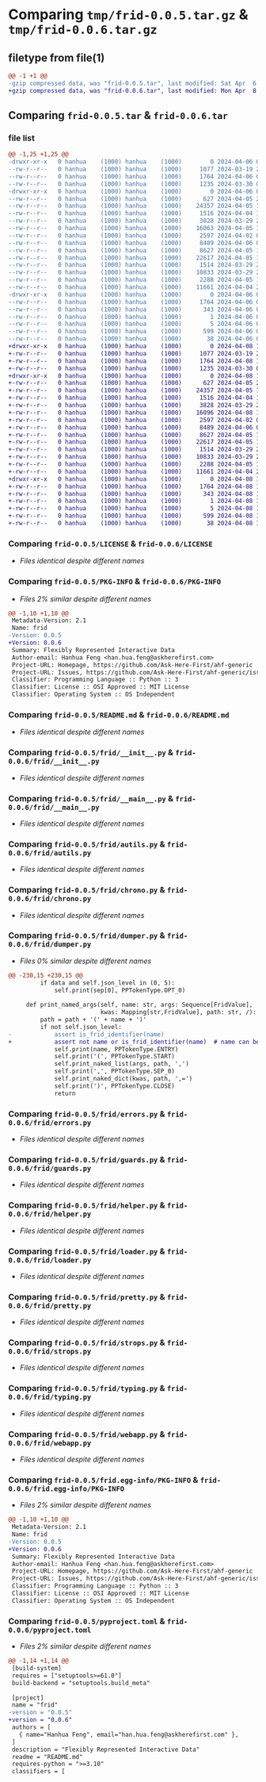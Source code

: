 # Comparing `tmp/frid-0.0.5.tar.gz` & `tmp/frid-0.0.6.tar.gz`

## filetype from file(1)

```diff
@@ -1 +1 @@
-gzip compressed data, was "frid-0.0.5.tar", last modified: Sat Apr  6 00:53:53 2024, max compression
+gzip compressed data, was "frid-0.0.6.tar", last modified: Mon Apr  8 19:17:54 2024, max compression
```

## Comparing `frid-0.0.5.tar` & `frid-0.0.6.tar`

### file list

```diff
@@ -1,25 +1,25 @@
-drwxr-xr-x   0 hanhua    (1000) hanhua    (1000)        0 2024-04-06 00:53:52.998498 frid-0.0.5/
--rw-r--r--   0 hanhua    (1000) hanhua    (1000)     1077 2024-03-19 21:36:16.000000 frid-0.0.5/LICENSE
--rw-r--r--   0 hanhua    (1000) hanhua    (1000)     1764 2024-04-06 00:53:52.998498 frid-0.0.5/PKG-INFO
--rw-r--r--   0 hanhua    (1000) hanhua    (1000)     1235 2024-03-30 02:09:52.000000 frid-0.0.5/README.md
-drwxr-xr-x   0 hanhua    (1000) hanhua    (1000)        0 2024-04-06 00:53:52.998498 frid-0.0.5/frid/
--rw-r--r--   0 hanhua    (1000) hanhua    (1000)      627 2024-04-05 23:01:29.000000 frid-0.0.5/frid/__init__.py
--rw-r--r--   0 hanhua    (1000) hanhua    (1000)    24357 2024-04-05 19:29:01.000000 frid-0.0.5/frid/__main__.py
--rw-r--r--   0 hanhua    (1000) hanhua    (1000)     1516 2024-04-04 18:04:22.000000 frid-0.0.5/frid/autils.py
--rw-r--r--   0 hanhua    (1000) hanhua    (1000)     3828 2024-03-29 23:28:02.000000 frid-0.0.5/frid/chrono.py
--rw-r--r--   0 hanhua    (1000) hanhua    (1000)    16063 2024-04-05 19:05:09.000000 frid-0.0.5/frid/dumper.py
--rw-r--r--   0 hanhua    (1000) hanhua    (1000)     2597 2024-04-02 02:49:42.000000 frid-0.0.5/frid/errors.py
--rw-r--r--   0 hanhua    (1000) hanhua    (1000)     8489 2024-04-06 00:48:32.000000 frid-0.0.5/frid/guards.py
--rw-r--r--   0 hanhua    (1000) hanhua    (1000)     8627 2024-04-05 18:00:29.000000 frid-0.0.5/frid/helper.py
--rw-r--r--   0 hanhua    (1000) hanhua    (1000)    22617 2024-04-05 19:23:00.000000 frid-0.0.5/frid/loader.py
--rw-r--r--   0 hanhua    (1000) hanhua    (1000)     1514 2024-03-29 23:28:02.000000 frid-0.0.5/frid/pretty.py
--rw-r--r--   0 hanhua    (1000) hanhua    (1000)    10833 2024-03-29 23:28:02.000000 frid-0.0.5/frid/strops.py
--rw-r--r--   0 hanhua    (1000) hanhua    (1000)     2288 2024-04-05 19:32:20.000000 frid-0.0.5/frid/typing.py
--rw-r--r--   0 hanhua    (1000) hanhua    (1000)    11661 2024-04-04 21:30:27.000000 frid-0.0.5/frid/webapp.py
-drwxr-xr-x   0 hanhua    (1000) hanhua    (1000)        0 2024-04-06 00:53:52.998498 frid-0.0.5/frid.egg-info/
--rw-r--r--   0 hanhua    (1000) hanhua    (1000)     1764 2024-04-06 00:53:52.000000 frid-0.0.5/frid.egg-info/PKG-INFO
--rw-r--r--   0 hanhua    (1000) hanhua    (1000)      343 2024-04-06 00:53:52.000000 frid-0.0.5/frid.egg-info/SOURCES.txt
--rw-r--r--   0 hanhua    (1000) hanhua    (1000)        1 2024-04-06 00:53:52.000000 frid-0.0.5/frid.egg-info/dependency_links.txt
--rw-r--r--   0 hanhua    (1000) hanhua    (1000)        5 2024-04-06 00:53:52.000000 frid-0.0.5/frid.egg-info/top_level.txt
--rw-r--r--   0 hanhua    (1000) hanhua    (1000)      599 2024-04-06 00:53:35.000000 frid-0.0.5/pyproject.toml
--rw-r--r--   0 hanhua    (1000) hanhua    (1000)       38 2024-04-06 00:53:52.998498 frid-0.0.5/setup.cfg
+drwxr-xr-x   0 hanhua    (1000) hanhua    (1000)        0 2024-04-08 19:17:54.582288 frid-0.0.6/
+-rw-r--r--   0 hanhua    (1000) hanhua    (1000)     1077 2024-03-19 21:36:16.000000 frid-0.0.6/LICENSE
+-rw-r--r--   0 hanhua    (1000) hanhua    (1000)     1764 2024-04-08 19:17:54.582288 frid-0.0.6/PKG-INFO
+-rw-r--r--   0 hanhua    (1000) hanhua    (1000)     1235 2024-03-30 02:09:52.000000 frid-0.0.6/README.md
+drwxr-xr-x   0 hanhua    (1000) hanhua    (1000)        0 2024-04-08 19:17:54.572288 frid-0.0.6/frid/
+-rw-r--r--   0 hanhua    (1000) hanhua    (1000)      627 2024-04-05 23:01:29.000000 frid-0.0.6/frid/__init__.py
+-rw-r--r--   0 hanhua    (1000) hanhua    (1000)    24357 2024-04-05 19:29:01.000000 frid-0.0.6/frid/__main__.py
+-rw-r--r--   0 hanhua    (1000) hanhua    (1000)     1516 2024-04-04 18:04:22.000000 frid-0.0.6/frid/autils.py
+-rw-r--r--   0 hanhua    (1000) hanhua    (1000)     3828 2024-03-29 23:28:02.000000 frid-0.0.6/frid/chrono.py
+-rw-r--r--   0 hanhua    (1000) hanhua    (1000)    16096 2024-04-08 17:34:14.000000 frid-0.0.6/frid/dumper.py
+-rw-r--r--   0 hanhua    (1000) hanhua    (1000)     2597 2024-04-02 02:49:42.000000 frid-0.0.6/frid/errors.py
+-rw-r--r--   0 hanhua    (1000) hanhua    (1000)     8489 2024-04-06 00:48:32.000000 frid-0.0.6/frid/guards.py
+-rw-r--r--   0 hanhua    (1000) hanhua    (1000)     8627 2024-04-05 18:00:29.000000 frid-0.0.6/frid/helper.py
+-rw-r--r--   0 hanhua    (1000) hanhua    (1000)    22617 2024-04-05 19:23:00.000000 frid-0.0.6/frid/loader.py
+-rw-r--r--   0 hanhua    (1000) hanhua    (1000)     1514 2024-03-29 23:28:02.000000 frid-0.0.6/frid/pretty.py
+-rw-r--r--   0 hanhua    (1000) hanhua    (1000)    10833 2024-03-29 23:28:02.000000 frid-0.0.6/frid/strops.py
+-rw-r--r--   0 hanhua    (1000) hanhua    (1000)     2288 2024-04-05 19:32:20.000000 frid-0.0.6/frid/typing.py
+-rw-r--r--   0 hanhua    (1000) hanhua    (1000)    11661 2024-04-04 21:30:27.000000 frid-0.0.6/frid/webapp.py
+drwxr-xr-x   0 hanhua    (1000) hanhua    (1000)        0 2024-04-08 19:17:54.572288 frid-0.0.6/frid.egg-info/
+-rw-r--r--   0 hanhua    (1000) hanhua    (1000)     1764 2024-04-08 19:17:54.000000 frid-0.0.6/frid.egg-info/PKG-INFO
+-rw-r--r--   0 hanhua    (1000) hanhua    (1000)      343 2024-04-08 19:17:54.000000 frid-0.0.6/frid.egg-info/SOURCES.txt
+-rw-r--r--   0 hanhua    (1000) hanhua    (1000)        1 2024-04-08 19:17:54.000000 frid-0.0.6/frid.egg-info/dependency_links.txt
+-rw-r--r--   0 hanhua    (1000) hanhua    (1000)        5 2024-04-08 19:17:54.000000 frid-0.0.6/frid.egg-info/top_level.txt
+-rw-r--r--   0 hanhua    (1000) hanhua    (1000)      599 2024-04-08 19:12:08.000000 frid-0.0.6/pyproject.toml
+-rw-r--r--   0 hanhua    (1000) hanhua    (1000)       38 2024-04-08 19:17:54.582288 frid-0.0.6/setup.cfg
```

### Comparing `frid-0.0.5/LICENSE` & `frid-0.0.6/LICENSE`

 * *Files identical despite different names*

### Comparing `frid-0.0.5/PKG-INFO` & `frid-0.0.6/PKG-INFO`

 * *Files 2% similar despite different names*

```diff
@@ -1,10 +1,10 @@
 Metadata-Version: 2.1
 Name: frid
-Version: 0.0.5
+Version: 0.0.6
 Summary: Flexibly Represented Interactive Data
 Author-email: Hanhua Feng <han.hua.feng@askherefirst.com>
 Project-URL: Homepage, https://github.com/Ask-Here-First/ahf-generic
 Project-URL: Issues, https://github.com/Ask-Here-First/ahf-generic/issues
 Classifier: Programming Language :: Python :: 3
 Classifier: License :: OSI Approved :: MIT License
 Classifier: Operating System :: OS Independent
```

### Comparing `frid-0.0.5/README.md` & `frid-0.0.6/README.md`

 * *Files identical despite different names*

### Comparing `frid-0.0.5/frid/__init__.py` & `frid-0.0.6/frid/__init__.py`

 * *Files identical despite different names*

### Comparing `frid-0.0.5/frid/__main__.py` & `frid-0.0.6/frid/__main__.py`

 * *Files identical despite different names*

### Comparing `frid-0.0.5/frid/autils.py` & `frid-0.0.6/frid/autils.py`

 * *Files identical despite different names*

### Comparing `frid-0.0.5/frid/chrono.py` & `frid-0.0.6/frid/chrono.py`

 * *Files identical despite different names*

### Comparing `frid-0.0.5/frid/dumper.py` & `frid-0.0.6/frid/dumper.py`

 * *Files 0% similar despite different names*

```diff
@@ -230,15 +230,15 @@
         if data and self.json_level in (0, 5):
             self.print(sep[0], PPTokenType.OPT_0)
 
     def print_named_args(self, name: str, args: Sequence[FridValue],
                          kwas: Mapping[str,FridValue], path: str, /):
         path = path + '(' + name + ')'
         if not self.json_level:
-            assert is_frid_identifier(name)
+            assert not name or is_frid_identifier(name)  # name can be empty
             self.print(name, PPTokenType.ENTRY)
             self.print('(', PPTokenType.START)
             self.print_naked_list(args, path, ',')
             self.print(',', PPTokenType.SEP_0)
             self.print_naked_dict(kwas, path, ',=')
             self.print(')', PPTokenType.CLOSE)
             return
```

### Comparing `frid-0.0.5/frid/errors.py` & `frid-0.0.6/frid/errors.py`

 * *Files identical despite different names*

### Comparing `frid-0.0.5/frid/guards.py` & `frid-0.0.6/frid/guards.py`

 * *Files identical despite different names*

### Comparing `frid-0.0.5/frid/helper.py` & `frid-0.0.6/frid/helper.py`

 * *Files identical despite different names*

### Comparing `frid-0.0.5/frid/loader.py` & `frid-0.0.6/frid/loader.py`

 * *Files identical despite different names*

### Comparing `frid-0.0.5/frid/pretty.py` & `frid-0.0.6/frid/pretty.py`

 * *Files identical despite different names*

### Comparing `frid-0.0.5/frid/strops.py` & `frid-0.0.6/frid/strops.py`

 * *Files identical despite different names*

### Comparing `frid-0.0.5/frid/typing.py` & `frid-0.0.6/frid/typing.py`

 * *Files identical despite different names*

### Comparing `frid-0.0.5/frid/webapp.py` & `frid-0.0.6/frid/webapp.py`

 * *Files identical despite different names*

### Comparing `frid-0.0.5/frid.egg-info/PKG-INFO` & `frid-0.0.6/frid.egg-info/PKG-INFO`

 * *Files 2% similar despite different names*

```diff
@@ -1,10 +1,10 @@
 Metadata-Version: 2.1
 Name: frid
-Version: 0.0.5
+Version: 0.0.6
 Summary: Flexibly Represented Interactive Data
 Author-email: Hanhua Feng <han.hua.feng@askherefirst.com>
 Project-URL: Homepage, https://github.com/Ask-Here-First/ahf-generic
 Project-URL: Issues, https://github.com/Ask-Here-First/ahf-generic/issues
 Classifier: Programming Language :: Python :: 3
 Classifier: License :: OSI Approved :: MIT License
 Classifier: Operating System :: OS Independent
```

### Comparing `frid-0.0.5/pyproject.toml` & `frid-0.0.6/pyproject.toml`

 * *Files 2% similar despite different names*

```diff
@@ -1,14 +1,14 @@
 [build-system]
 requires = ["setuptools>=61.0"]
 build-backend = "setuptools.build_meta"
 
 [project]
 name = "frid"
-version = "0.0.5"
+version = "0.0.6"
 authors = [
   { name="Hanhua Feng", email="han.hua.feng@askherefirst.com" },
 ]
 description = "Flexibly Represented Interactive Data"
 readme = "README.md"
 requires-python = ">=3.10"
 classifiers = [
```

